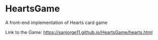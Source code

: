 # HeartsGame
A front-end implementation of Hearts card game

Link to the Game: https://sanjorge11.github.io/HeartsGame/hearts.html

